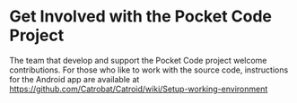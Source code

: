 # Get Involved with the Pocket Code Project
The team that develop and support the Pocket Code project welcome contributions. For those who like to work with the source code, instructions for the Android app are available at https://github.com/Catrobat/Catroid/wiki/Setup-working-environment

